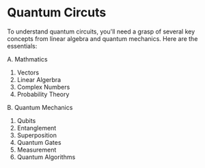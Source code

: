 # Quantum Circuts

To understand quantum circuits, you'll need a grasp
of several key concepts from linear algebra and 
quantum mechanics.  Here are the essentials:


A. Mathmatics

  1. Vectors
  2. Linear Algerbra
  3. Complex Numbers
  4. Probability Theory

B. Quantum Mechanics

 1. Qubits
 2. Entanglement
 3. Superposition
 4. Quantum Gates
 5. Measurement
 6. Quantum Algorithms
 